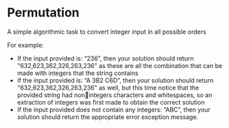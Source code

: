 # Permutation
A simple algorithmic task to convert integer input in all possible orders

For example:
* If the input provided is: “236”, then your solution should return 
"632,623,362,326,263,236" as these are all the combination that can be made with 
integers that the string contains
* If the input provided is: “A 3B2 C6D”, then your solution should return 
"632,623,362,326,263,236" as well, but this time notice that the provided string had nonintegers characters and whitespaces, so an extraction of integers was first made to 
obtain the correct solution
* If the input provided does not contain any integers: “ABC”, then your solution should 
return the appropriate error exception message.

